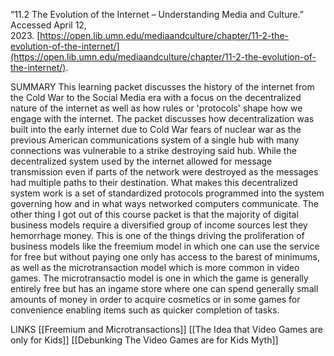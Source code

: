 “11.2 The Evolution of the Internet – Understanding Media and Culture.” Accessed April  12, 2023. [https://open.lib.umn.edu/mediaandculture/chapter/11-2-the-evolution-of-the-internet/](https://open.lib.umn.edu/mediaandculture/chapter/11-2-the-evolution-of-the-internet/).

SUMMARY
This learning packet discusses the history of the internet from the Cold War to the Social Media era with a focus on the decentralized nature of the internet as well as how rules or 'protocols' shape how we engage with the internet. The packet discusses how decentralization was built into the early internet due to Cold War fears of nuclear war as the previous American communications system of a single hub with many connections was vulnerable to a strike destroying said hub. While the decentralized system used by the internet allowed for message transmission even if parts of the network were destroyed as the messages had multiple paths to their destination. What makes this decentralized system work is a set of standardized protocols programmed into the system governing how and in what ways networked computers communicate. The other thing I got out of this course packet is that the majority of digital business models require a diversified group of income sources lest they hemorrhage money. This is one of the things driving the proliferation of business models like the freemium model in which one can use the service for free but without paying one only has access to the barest of minimums, as well as the microtransaction model which is more common in video games. The microtransactio model is one in which the game is generally entirely free but has an ingame store where one can spend generally small amounts of money in order to acquire cosmetics or in some games for convenience enabling items such as quicker completion of tasks.

LINKS
[[Freemium and Microtransactions]]
[[The Idea that Video Games are only for Kids]]
[[Debunking The Video Games are for Kids Myth]]